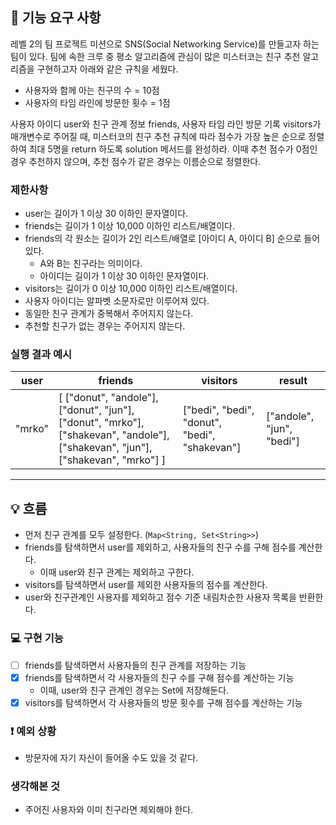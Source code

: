 ## 🚀 기능 요구 사항

레벨 2의 팀 프로젝트 미션으로 SNS(Social Networking Service)를 만들고자 하는 팀이 있다. 팀에 속한 크루 중 평소 알고리즘에 관심이 많은 미스터코는 친구 추천 알고리즘을 구현하고자 아래와 같은 규칙을 세웠다.

- 사용자와 함께 아는 친구의 수 = 10점 
- 사용자의 타임 라인에 방문한 횟수 = 1점

사용자 아이디 user와 친구 관계 정보 friends, 사용자 타임 라인 방문 기록 visitors가 매개변수로 주어질 때, 미스터코의 친구 추천 규칙에 따라 점수가 가장 높은 순으로 정렬하여 최대 5명을 return 하도록 solution 메서드를 완성하라. 이때 추천 점수가 0점인 경우 추천하지 않으며, 추천 점수가 같은 경우는 이름순으로 정렬한다.

### 제한사항

- user는 길이가 1 이상 30 이하인 문자열이다.
- friends는 길이가 1 이상 10,000 이하인 리스트/배열이다.
- friends의 각 원소는 길이가 2인 리스트/배열로 [아이디 A, 아이디 B] 순으로 들어있다.
  - A와 B는 친구라는 의미이다.
  - 아이디는 길이가 1 이상 30 이하인 문자열이다.
- visitors는 길이가 0 이상 10,000 이하인 리스트/배열이다.
- 사용자 아이디는 알파벳 소문자로만 이루어져 있다.
- 동일한 친구 관계가 중복해서 주어지지 않는다.
- 추천할 친구가 없는 경우는 주어지지 않는다.

### 실행 결과 예시

| user | friends | visitors | result |
| --- | --- | --- | --- |
| "mrko" | [ ["donut", "andole"], ["donut", "jun"], ["donut", "mrko"], ["shakevan", "andole"], ["shakevan", "jun"], ["shakevan", "mrko"] ] | ["bedi", "bedi", "donut", "bedi", "shakevan"] | ["andole", "jun", "bedi"] |

---

## 💡 흐름
- 먼저 친구 관계를 모두 설정한다. (`Map<String, Set<String>>`)
- friends를 탐색하면서 user를 제외하고, 사용자들의 친구 수를 구해 점수를 계산한다.
  - 이때 user와 친구 관계는 제외하고 구한다.
- visitors를 탐색하면서 user를 제외한 사용자들의 점수를 계산한다.
- user와 친구관계인 사용자를 제외하고 점수 기준 내림차순한 사용자 목록을 반환한다.

### 💻 구현 기능

- [ ] friends를 탐색하면서 사용자들의 친구 관계를 저장하는 기능
- [x] friends를 탐색하면서 각 사용자들의 친구 수를 구해 점수를 계산하는 기능
  - 이때, user와 친구 관계인 경우는 Set에 저장해둔다.
- [x] visitors를 탐색하면서 각 사용자들의 방문 횟수를 구해 점수를 계산하는 기능

### ❗️ 예외 상황
- 방문자에 자기 자신이 들어올 수도 있을 것 같다.

### 생각해본 것
- 주어진 사용자와 이미 친구라면 제외해야 한다.